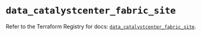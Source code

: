 # `data_catalystcenter_fabric_site`

Refer to the Terraform Registry for docs: [`data_catalystcenter_fabric_site`](https://registry.terraform.io/providers/ciscodevnet/catalystcenter/0.4.0/docs/data-sources/fabric_site).
